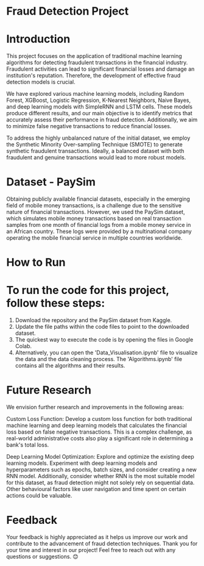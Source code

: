 # Fraud Detection Project

 # Introduction

This project focuses on the application of traditional machine learning algorithms for detecting fraudulent transactions in the financial industry. Fraudulent activities can lead to significant financial losses and damage an institution's reputation. Therefore, the development of effective fraud detection models is crucial.

We have explored various machine learning models, including Random Forest, XGBoost, Logistic Regression, K-Nearest Neighbors, Naive Bayes, and deep learning models with SimpleRNN and LSTM cells. These models produce different results, and our main objective is to identify metrics that accurately assess their performance in fraud detection. Additionally, we aim to minimize false negative transactions to reduce financial losses.

To address the highly unbalanced nature of the initial dataset, we employ the Synthetic Minority Over-sampling Technique (SMOTE) to generate synthetic fraudulent transactions. Ideally, a balanced dataset with both fraudulent and genuine transactions would lead to more robust models.

# Dataset - PaySim

Obtaining publicly available financial datasets, especially in the emerging field of mobile money transactions, is a challenge due to the sensitive nature of financial transactions. However, we used the PaySim dataset, which simulates mobile money transactions based on real transaction samples from one month of financial logs from a mobile money service in an African country. These logs were provided by a multinational company operating the mobile financial service in multiple countries worldwide.

# How to Run

# To run the code for this project, follow these steps:

1. Download the repository and the PaySim dataset from Kaggle.
2. Update the file paths within the code files to point to the downloaded dataset.
3. The quickest way to execute the code is by opening the files in Google Colab.
4. Alternatively, you can open the 'Data_Visualisation.ipynb' file to visualize the data and the data cleaning process. The 'Algorithms.ipynb' file contains all the algorithms and their results.


 # Future Research

We envision further research and improvements in the following areas:

Custom Loss Function:  Develop a custom loss function for both traditional machine learning and deep learning models that calculates the financial loss based on false negative transactions. This is a complex challenge, as real-world administrative costs also play a significant role in determining a bank's total loss.

Deep Learning Model Optimization: Explore and optimize the existing deep learning models. Experiment with deep learning models and hyperparameters such as epochs, batch sizes, and consider creating a new RNN model. Additionally, consider whether RNN is the most suitable model for this dataset, as fraud detection might not solely rely on sequential data. Other behavioural factors like user navigation and time spent on certain actions could be valuable.

 # Feedback

Your feedback is highly appreciated as it helps us improve our work and contribute to the advancement of fraud detection techniques. Thank you for your time and interest in our project!
Feel free to reach out with any questions or suggestions. 😊
